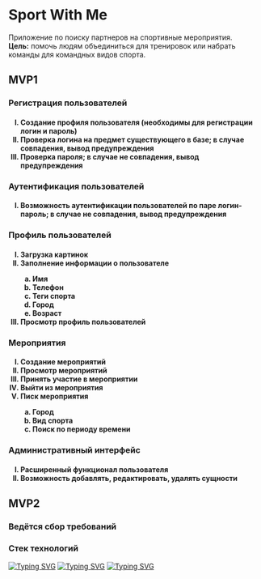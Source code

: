 <h1>Sport With Me</h1>
Приложение по поиску партнеров на спортивные мероприятия.<br>
<b>Цель:</b> помочь людям объединиться для тренировок или набрать команды для командных видов спорта. 

<h2>MVP1</h2>
<h3>Регистрация пользователей</h3>
  <h4>
  <ol type="I">
    <li>Создание профиля пользователя (необходимы для регистрации логин и пароль)</li>
    <li>Проверка логина на предмет существующего в базе; в случае совпадения, вывод предупреждения</li>
    <li>Проверка пароля; в случае не совпадения, вывод предупреждения</li>
    </ol>
    </h4>
<h3>Аутентификация пользователей</h3>
 <h4>
   <ol type="I">
    <li>Возможность аутентификации пользователей по паре логин-пароль; в случае не совпадения, вывод предупреждения</li>
    </ol>
</h4>
<h3>Профиль пользователей</h3>
  <h4>
    <ol type="I">
    <li>Загрузка картинок</li>
    <li>Заполнение информации о пользователе</li>
      <ol type="a">
      <li>Имя</li>
      <li>Телефон</li>
      <li>Теги спорта</li>
      <li>Город</li>
      <li>Возраст</li>
      </ol>
    <li>Просмотр профиль пользователей</li>
    </ol>
  </h4>
<h3>Мероприятия</h3>
  <h4>
  <ol type="I">
    <li>Создание мероприятий</li>
    <li>Просмотр мероприятий</li>
    <li>Принять участие в мероприятии</li>
    <li>Выйти из мероприятия</li>
    <li>Писк мероприятия</li>
    <ol type="a">
      <li>Город</li>
      <li>Вид спорта</li>
      <li>Поиск по периоду времени</li>
      </ol>
    </ol>
  </h4>
<h3>Административный интерфейс</h3>
  <h4>
  <ol type="I">
    <li>Расширенный функционал пользователя</li>
    <li>Возможность добавлять, редактировать, удалять сущности</li>
    </ol>
  </h4>
  
<h2>MVP2</h2>
<h3>Ведётся сбор требований</h3>

<h3>Стек технологий</h3>

[![Typing SVG](https://readme-typing-svg.herokuapp.com?color=%2336BCF7&lines=Spring/Springboot+Security+Thymeleaf)](https://git.io/typing-svg)
[![Typing SVG](https://readme-typing-svg.herokuapp.com?color=%2336BCF7&lines=Bootstrap+PostgreSQL+Hibernate)](https://git.io/typing-svg)
[![Typing SVG](https://readme-typing-svg.herokuapp.com?color=%2336BCF7&lines=HTML/CSS/JS+Lombok+Maven)](https://git.io/typing-svg)
